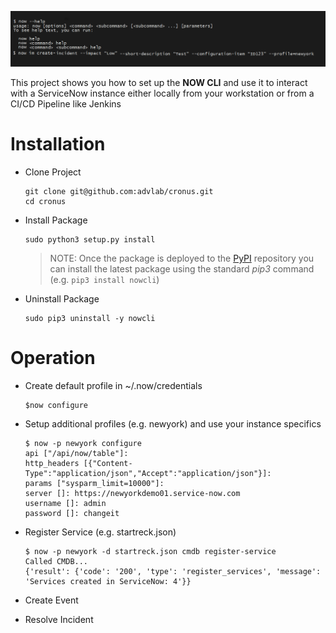 ![Intro](./docs/now-cli.png)

This project shows you how to set up the **NOW CLI** and use it to interact with a ServiceNow instance either locally from your workstation or from a CI/CD Pipeline like Jenkins

# Installation

* Clone Project

    ```
    git clone git@github.com:advlab/cronus.git
    cd cronus
    ```
* Install Package

    ```
    sudo python3 setup.py install
    ```

    > NOTE: Once the package is deployed to the [PyPI](https://pypi.org) repository you can install the latest package using the standard *pip3* command (e.g. `pip3 install nowcli`)

* Uninstall Package

    ```
    sudo pip3 uninstall -y nowcli
    ```

# Operation

* Create default profile in ~/.now/credentials

    ```
    $now configure
    ```

* Setup additional profiles (e.g. newyork) and use your instance specifics

    ```
    $ now -p newyork configure
    api ["/api/now/table"]:
    http_headers [{"Content-Type":"application/json","Accept":"application/json"}]:
    params ["sysparm_limit=10000"]:
    server []: https://newyorkdemo01.service-now.com
    username []: admin
    password []: changeit
    ```

* Register Service (e.g. startreck.json)

    ```
    $ now -p newyork -d startreck.json cmdb register-service
    Called CMDB...
    {'result': {'code': '200', 'type': 'register_services', 'message': 'Services created in ServiceNow: 4'}}
    ```

* Create Event

* Resolve Incident